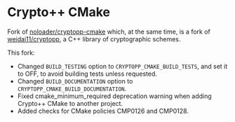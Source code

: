 # Crypto++ CMake
Fork of [noloader/cryptopp-cmake](https://github.com/noloader/cryptopp-cmake) which, at the same time, is a fork of [weidai11/cryptopp](https://github.com/weidai11/cryptopp), a C++ library of cryptographic schemes.

This fork:
- Changed `BUILD_TESTING` option to `CRYPTOPP_CMAKE_BUILD_TESTS`, and set it to OFF, to avoid building tests unless requested.
- Changed `BUILD_DOCUMENTATION` option to `CRYPTOPP_CMAKE_BUILD_DOCUMENTATION`.
- Fixed cmake_minimum_required deprecation warning when adding Crypto++ CMake to another project.
- Added checks for CMake policies CMP0126 and CMP0128.
